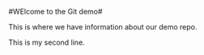 #WElcome to the Git demo#

This is where we have information about our demo repo.


This is my second line.